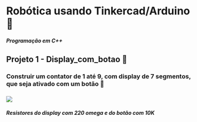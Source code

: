 # Robótica usando Tinkercad/Arduino 🤖

##### Programação em C++

## Projeto 1 - Display_com_botao 📂

### Construir um contator de 1 até 9, com display de 7 segmentos, que seja ativado com um botão 📍

### <img src="https://github.com/Gibdike/robotica/blob/master/display_com_botao/Arduino.PNG">
##### Resistores do display com 220 omega e do botão com 10K
